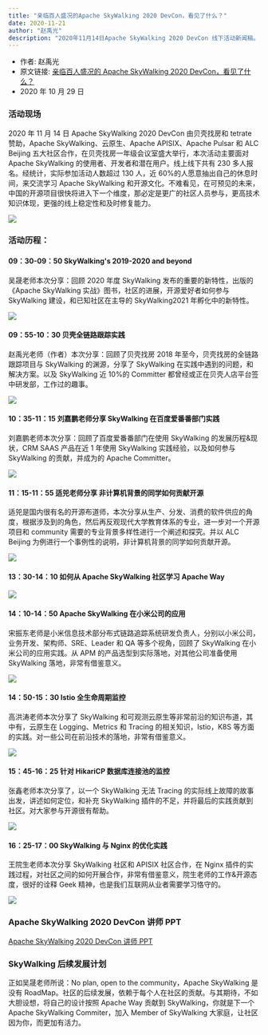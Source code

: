 ```yaml
---
title: "亲临百人盛况的Apache SkyWalking 2020 DevCon，看见了什么？"
date: 2020-11-21
author: "赵禹光"
description: "2020年11月14日Apache SkyWalking 2020 DevCon 线下活动新闻稿。"
---
```


- 作者: 赵禹光
- 原文链接: [亲临百人盛况的 Apache SkyWalking 2020 DevCon，看见了什么？](https://mp.weixin.qq.com/s/5wYCYiP8oKs7V6BR1lyKxg)
- 2020 年 10 月 29 日

### 活动现场

2020 年 11 月 14 日 Apache SkyWalking 2020 DevCon 由贝壳找房和 tetrate 赞助，Apache SkyWalking、云原生、Apache APISIX、Apache Pulsar 和 ALC Beijing 五大社区合作，在贝壳找房一年级会议室盛大举行，本次活动主要面对 Apache SkyWalking 的使用者、开发者和潜在用户。线上线下共有 230 多人报名。经统计，实际参加活动人数超过 130 人，近 60%的人愿意抽出自己的休息时间，来交流学习 Apache SkyWalking 和开源文化。不难看见，在可预见的未来，中国的开源项目很快将进入下一个维度，那必定是更广的社区人员参与，更高技术知识体现，更强的线上稳定性和及时修复能力。

![](hdsk.png)

### 活动历程：

#### 09：30-09：50 SkyWalking's 2019-2020 and beyond

吴晟老师本次分享：回顾 2020 年度 SkyWalking 发布的重要的新特性，出版的《Apache SkyWalking 实战》图书，社区的进展，开源爱好者如何参与 SkyWalking 建设，和已知社区在主导的 SkyWalking2021 年孵化中的新特性。

![](ws.png)

#### 09：55-10：30 贝壳全链路跟踪实践

赵禹光老师（作者）本次分享：回顾了贝壳找房 2018 年至今，贝壳找房的全链路跟踪项目与 SkyWalking 的渊源，分享了 SkyWalking 在实践中遇到的问题，和解决方案。以及 SkyWalking 近 10%的 Committer 都曾经或正在贝壳人店平台签中研发部，工作过的趣事。

![](zyg.png)

#### 10：35-11：15 刘嘉鹏老师分享 SkyWalking 在百度爱番番部门实践

刘嘉鹏老师本次分享：回顾了百度爱番番部门在使用 SkyWalking 的发展历程&现状，CRM SAAS 产品在近 1 年使用 SkyWalking 实践经验，以及如何参与 SkyWalking 的贡献，并成为的 Apache Committer。

![](ljp.png)

#### 11：15-11：55 适兕老师分享 非计算机背景的同学如何贡献开源

适兕是国内很有名的开源布道师，本次分享从生产、分发、消费的软件供应的角度，根据涉及到的角色，然后再反观现代大学教育体系的专业，进一步对一个开源项目和 community 需要的专业背景多样性进行一个阐述和探究。并以 ALC Beijing 为例进行一个事例性的说明，非计算机背景的同学如何贡献开源。

![](js.png)

#### 13：30-14：10 如何从 Apache SkyWalking 社区学习 Apache Way

![](wm.png)

#### 14：10-14：50 Apache SkyWalking 在小米公司的应用

宋振东老师是小米信息技术部分布式链路追踪系统研发负责人，分别以小米公司，业务开发、架构师、SRE、Leader 和 QA 等多个视角，回顾了 SkyWalking 在小米公司的应用实践。从 APM 的产品选型到实际落地，对其他公司准备使用 SkyWalking 落地，非常有借鉴意义。

![](szd.png)

#### 14：50-15：30 Istio 全生命周期监控

高洪涛老师本次分享了 SkyWalking 和可观测云原生等非常前沿的知识布道，其中有，云原生在 Logging、Metrics 和 Tracing 的相关知识，Istio，K8S 等方面的实践。对一些公司在前沿技术的落地，非常有借鉴意义。

![](ght.png)

#### 15：45-16：25 针对 HikariCP 数据库连接池的监控

张鑫老师本次分享了，以一个 SkyWalking 无法 Tracing 的实际线上故障的故事出发，讲述如何定位，和补充 SkyWalking 插件的不足，并将最后的实践贡献到社区。对大家参与开源很有帮助。

![](zx.png)

#### 16：25-17：00 SkyWalking 与 Nginx 的优化实践

王院生老师本次分享 SkyWalking 社区和 APISIX 社区合作，在 Nginx 插件的实践过程，对社区之间的如何开展合作，非常有借鉴意义，院生老师的工作&开源态度，很好的诠释 Geek 精神，也是我们互联网从业者需要学习恪守的。

![](wys.png)

### Apache SkyWalking 2020 DevCon 讲师 PPT

[Apache SkyWalking 2020 DevCon 讲师 PPT](https://github.com/alc-beijing/alc-site/blob/master/content/images/What_do_we_see_at_the_Apache_SkyWalking_2020_DevCon_event/ppt)

### SkyWalking 后续发展计划

正如吴晟老师所说：No plan, open to the community，Apache SkyWalking 是没有 RoadMap。社区的后续发展，依赖于每个人在社区的贡献。与其期待，不如大胆设想，将自己的设计按照 Apache Way 贡献到 SkyWalking，你就是下一个 Apache SkyWalking Commiter，加入 Member of SkyWalking 大家庭，让社区因为你，而更加有活力。

